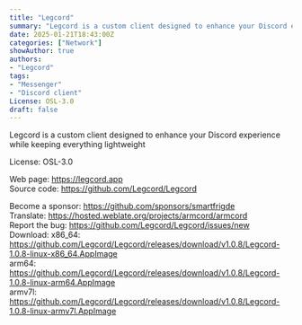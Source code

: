 ```yaml
---
title: "Legcord"
summary: "Legcord is a custom client designed to enhance your Discord experience while keeping everything lightweight"
date: 2025-01-21T18:43:00Z
categories: ["Network"]
showAuthor: true
authors:
- "Legcord"
tags:
- "Messenger" 
- "Discord client"
License: OSL-3.0
draft: false
---
```


Legcord is a custom client designed to enhance your Discord experience while keeping everything lightweight

License: OSL-3.0

Web page: <https://legcord.app>  
Source code: <https://github.com/Legcord/Legcord>

Become a sponsor: <https://github.com/sponsors/smartfrigde>  
Translate: <https://hosted.weblate.org/projects/armcord/armcord>  
Report the bug: <https://github.com/Legcord/Legcord/issues/new>  
Download: x86_64: <https://github.com/Legcord/Legcord/releases/download/v1.0.8/Legcord-1.0.8-linux-x86_64.AppImage>  
          arm64: <https://github.com/Legcord/Legcord/releases/download/v1.0.8/Legcord-1.0.8-linux-arm64.AppImage>  
          armv7l: <https://github.com/Legcord/Legcord/releases/download/v1.0.8/Legcord-1.0.8-linux-armv7l.AppImage>  
